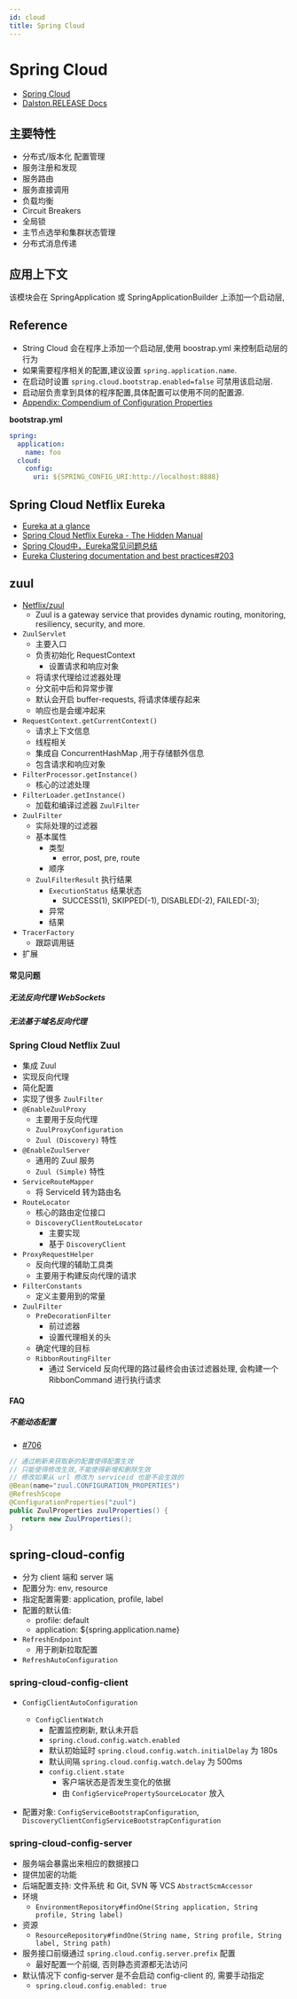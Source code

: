 ```yaml
---
id: cloud
title: Spring Cloud
---
```



# Spring Cloud
* [Spring Cloud](http://projects.spring.io/spring-cloud/)
* [Dalston.RELEASE Docs](http://cloud.spring.io/spring-cloud-static/Dalston.RELEASE)

## 主要特性
* 分布式/版本化 配置管理
* 服务注册和发现
* 服务路由
* 服务直接调用
* 负载均衡
* Circuit Breakers
* 全局锁
* 主节点选举和集群状态管理
* 分布式消息传递

## 应用上下文
该模块会在 SpringApplication 或 SpringApplicationBuilder 上添加一个启动层,

## Reference

* String Cloud 会在程序上添加一个启动层,使用 boostrap.yml 来控制启动层的行为
* 如果需要程序相关的配置,建议设置 `spring.application.name`.
* 在启动时设置 `spring.cloud.bootstrap.enabled=false` 可禁用该启动层.
* 启动层负责拿到具体的程序配置,具体配置可以使用不同的配置源.
* [Appendix: Compendium of Configuration Properties](http://cloud.spring.io/spring-cloud-static/Dalston.RELEASE/#_appendix_compendium_of_configuration_properties)

__bootstrap.yml__
```yaml
spring:
  application:
    name: foo
  cloud:
    config:
      uri: ${SPRING_CONFIG_URI:http://localhost:8888}
```

## Spring Cloud Netflix Eureka
* [Eureka at a glance](https://github.com/Netflix/eureka/wiki/Eureka-at-a-glance)
* [Spring Cloud Netflix Eureka - The Hidden Manual](http://blog.abhijitsarkar.org/technical/netflix-eureka/)
* [Spring Cloud中，Eureka常见问题总结](http://www.itmuch.com/spring-cloud-sum-eureka/)
* [Eureka Clustering documentation and best practices#203](https://github.com/spring-cloud/spring-cloud-netflix/issues/203)

## zuul
* [Netflix/zuul](https://github.com/Netflix/zuul)
  * Zuul is a gateway service that provides dynamic routing, monitoring, resiliency, security, and more.
* `ZuulServlet`
  * 主要入口
  * 负责初始化 RequestContext
    * 设置请求和响应对象
  * 将请求代理给过滤器处理
  * 分文前中后和异常步骤
  * 默认会开启 buffer-requests, 将请求体缓存起来
  * 响应也是会缓冲起来
* `RequestContext.getCurrentContext()`
  * 请求上下文信息
  * 线程相关
  * 集成自 ConcurrentHashMap ,用于存储额外信息
  * 包含请求和响应对象
* `FilterProcessor.getInstance()`
  * 核心的过滤处理
* `FilterLoader.getInstance()`
  * 加载和编译过滤器 `ZuulFilter`
* `ZuulFilter`
  * 实际处理的过滤器
  * 基本属性
    * 类型
      * error, post, pre, route
    * 顺序
  * `ZuulFilterResult` 执行结果
    * `ExecutionStatus` 结果状态
      * SUCCESS(1), SKIPPED(-1), DISABLED(-2), FAILED(-3);
    * 异常
    * 结果
* `TracerFactory`
  * 跟踪调用链
* 扩展

#### 常见问题
##### 无法反向代理 WebSockets
##### 无法基于域名反向代理

### Spring Cloud Netflix Zuul
* 集成 Zuul
* 实现反向代理
* 简化配置
* 实现了很多 `ZuulFilter`
* `@EnableZuulProxy`
  * 主要用于反向代理
  * `ZuulProxyConfiguration`
  * `Zuul (Discovery)` 特性
* `@EnableZuulServer`
  * 通用的 Zuul 服务
  * `Zuul (Simple)` 特性
* `ServiceRouteMapper`
  * 将 ServiceId 转为路由名
* `RouteLocator`
  * 核心的路由定位接口
  * `DiscoveryClientRouteLocator`
    * 主要实现
    * 基于 `DiscoveryClient`
* `ProxyRequestHelper`
  * 反向代理的辅助工具类
  * 主要用于构建反向代理的请求
* `FilterConstants`
  * 定义主要用到的常量
* `ZuulFilter`
  * `PreDecorationFilter`
    * 前过滤器
    * 设置代理相关的头
  * 确定代理的目标
  * `RibbonRoutingFilter`
    * 通过 ServiceId 反向代理的路过最终会由该过滤器处理, 会构建一个 RibbonCommand 进行执行请求


#### FAQ

##### 不能动态配置
* [#706](https://github.com/spring-cloud/spring-cloud-netflix/issues/706)

```java
// 通过刷新来获取新的配置使得配置生效
// 只能使得修改生效,不能使得新增和删除生效
// 修改如果从 url 修改为 serviceid 也是不会生效的
@Bean(name="zuul.CONFIGURATION_PROPERTIES")
@RefreshScope
@ConfigurationProperties("zuul")
public ZuulProperties zuulProperties() {
   return new ZuulProperties();
}
```

## spring-cloud-config
* 分为 client 端和 server 端
* 配置分为: env, resource
* 指定配置需要: application, profile, label
* 配置的默认值:
  * profile: default
  * application: ${spring.application.name}
* `RefreshEndpoint`
  * 用于刷新拉取配置
* `RefreshAutoConfiguration`

### spring-cloud-config-client
* `ConfigClientAutoConfiguration`
  * `ConfigClientWatch`
    * 配置监控刷新, 默认未开启
    * `spring.cloud.config.watch.enabled`
    * 默认初始延时 `spring.cloud.config.watch.initialDelay` 为 180s
    * 默认间隔 `spring.cloud.config.watch.delay` 为 500ms
    * `config.client.state`
      * 客户端状态是否发生变化的依据
      * 由 `ConfigServicePropertySourceLocator` 放入

* 配置对象: `ConfigServiceBootstrapConfiguration`, `DiscoveryClientConfigServiceBootstrapConfiguration`


### spring-cloud-config-server
* 服务端会暴露出来相应的数据接口
* 提供加密的功能
* 后端配置支持: 文件系统 和 Git, SVN 等 VCS `AbstractScmAccessor`
* 环境
  * `EnvironmentRepository#findOne(String application, String profile, String label)`
* 资源
  * `ResourceRepository#findOne(String name, String profile, String label, String path)`
* 服务接口前缀通过 `spring.cloud.config.server.prefix` 配置
  * 最好配置一个前缀, 否则静态资源都无法访问
* 默认情况下 config-server 是不会启动 config-client 的, 需要手动指定
  * `spring.cloud.config.enabled: true`
